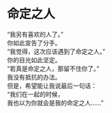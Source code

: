 # 命定之人

“我另有喜欢的人了。”
\
你如此宣告了分手。
\
“我觉得，这次应该遇到了命定之人。”
\
你的目光如此坚定。
\
“若真是命定之人，那留不住你了。”
\
我没有抵抗的办法。
\
但是，希望能让我说最后一句话：
\
“我们在一起的时候，
\
我也以为你就会是我的命定之人……”











